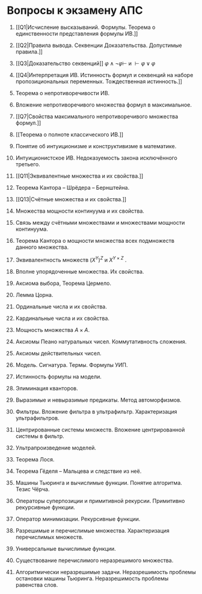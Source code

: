 # Вопросы к экзамену АПС

1. [[Q1|Исчисление высказываний. Формулы. Теорема о единственности представления формулы ИВ.]]
2. [[Q2|Правила вывода. Секвенции Доказательства. Допустимые правила.]]
3. [[Q3|Доказательство секвенций]] $\varphi \wedge \neg \varphi \vdash$ и $\vdash \varphi \lor \varphi$

4. [[Q4|Интерпретация ИВ. Истинность формул и секвенций на наборе пропозициональных переменных. Тождественная истинность.]]
5. Теорема о непротиворечивости ИВ.
6. Вложение непротиворечивого множества формул в максимальное.
7. [[Q7|Свойства максимального непротиворечивого множества формул.]]
8. [[Теорема о полноте классического ИВ.]]
9. Понятие об интуиционизме и конструктивизме в математике.
10. Интуиционистское ИВ. Недоказуемость закона исключённого третьего.

11. [[Q11|Эквивалентные множества и их свойства.]]
12. Теорема Кантора – Шрёдера – Бернштейна.
13. [[Q13|Счётные множества и их свойства.]]
14. Множества мощности континуума и их свойства.
15. Связь между счётными множествами и множествами мощности континуума.
16. Теорема Кантора о мощности множества всех подмножеств данного множества.
17. Эквивалентность множеств $( X^Y )^Z$ и $X^{Y\times Z}$ .
18. Вполне упорядоченные множества. Их свойства.
19. Аксиома выбора, Теорема Цермело.
20. Лемма Цорна.

21. Ординальные числа и их свойства.
22. Кардинальные числа и их свойства.
23. Мощность множества $A \times A$.
24. Аксиомы Пеано натуральных чисел. Коммутативность сложения.
25. Аксиомы действительных чисел.

26. Модель. Сигнатура. Термы. Формулы УИП.
27. Истинность формулы на модели.
28. Элиминация кванторов.
29. Выразимые и невыразимые предикаты. Метод автоморфизмов.

30. Фильтры. Вложение фильтра в ультрафильтр. Характеризация ультрафильтров.
31. Центрированные системы множеств. Вложение центрированной системы в
фильтр.

32. Ультрапроизведение моделей.
33. Теорема Лося.
34. Теорема Гёделя – Мальцева и следствие из неё.

35. Машины Тьюринга и вычислимые функции. Понятие алгоритма. Тезис Чёрча.
36. Операторы суперпозиции и примитивной рекурсии. Примитивно рекурсивные функции.
37. Оператор минимизации. Рекурсивные функции.
38. Разрешимые и перечислимые множества. Характеризация перечислимых множеств.
39. Универсальные вычислимые функции.
40. Существование перечислимого неразрешимого множества.
41. Алгоритмически неразрешимые задачи. Неразрешимость проблемы остановки машины Тьюринга. Неразрешимость проблемы равенства слов.
